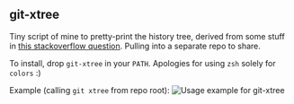 ## git-xtree

Tiny script of mine to pretty-print the history tree, derived from some stuff in [this stackoverflow question](https://stackoverflow.com/questions/1057564/pretty-git-branch-graphs). Pulling into a separate repo to share.

To install, drop `git-xtree` in your `PATH`. Apologies for using `zsh` solely for `colors` :)

Example (calling `git xtree` from repo root):
![Usage example for git-xtree](https://datas.ink/assets/git-xtree.png)
